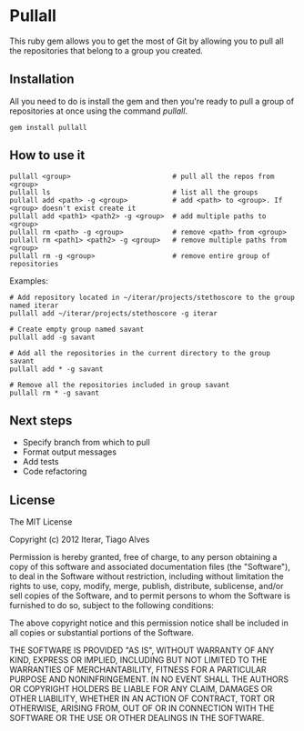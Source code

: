 # Pullall

This ruby gem allows you to get the most of Git by allowing you to pull all the repositories that belong to a group you created.

## Installation
All you need to do is install the gem and then you're ready to pull a group of repositories at once using the command *pullall*.
    
    gem install pullall

## How to use it

    pullall <group>                         # pull all the repos from <group>
    pullall ls                              # list all the groups
    pullall add <path> -g <group>           # add <path> to <group>. If <group> doesn't exist create it
    pullall add <path1> <path2> -g <group>  # add multiple paths to <group>
    pullall rm <path> -g <group>            # remove <path> from <group>
    pullall rm <path1> <path2> -g <group>   # remove multiple paths from <group>
    pullall rm -g <group>                   # remove entire group of repositories

  Examples: 

    # Add repository located in ~/iterar/projects/stethoscore to the group named iterar
    pullall add ~/iterar/projects/stethoscore -g iterar

    # Create empty group named savant
    pullall add -g savant 

    # Add all the repositories in the current directory to the group savant
    pullall add * -g savant 

    # Remove all the repositories included in group savant
    pullall rm * -g savant

## Next steps

* Specify branch from which to pull
* Format output messages
* Add tests
* Code refactoring

## License

The MIT License

Copyright (c) 2012 Iterar, Tiago Alves

Permission is hereby granted, free of charge, to any person obtaining a copy of this software and associated documentation files (the "Software"), to deal in the Software without restriction, including without limitation the rights to use, copy, modify, merge, publish, distribute, sublicense, and/or sell copies of the Software, and to permit persons to whom the Software is furnished to do so, subject to the following conditions:

The above copyright notice and this permission notice shall be included in all copies or substantial portions of the Software.

THE SOFTWARE IS PROVIDED "AS IS", WITHOUT WARRANTY OF ANY KIND, EXPRESS OR IMPLIED, INCLUDING BUT NOT LIMITED TO THE WARRANTIES OF MERCHANTABILITY, FITNESS FOR A PARTICULAR PURPOSE AND NONINFRINGEMENT. IN NO EVENT SHALL THE AUTHORS OR COPYRIGHT HOLDERS BE LIABLE FOR ANY CLAIM, DAMAGES OR OTHER LIABILITY, WHETHER IN AN ACTION OF CONTRACT, TORT OR OTHERWISE, ARISING FROM, OUT OF OR IN CONNECTION WITH THE SOFTWARE OR THE USE OR OTHER DEALINGS IN THE SOFTWARE.